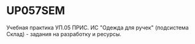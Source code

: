 # UP057SEM
Учебная практика УП.05 ПРИС. ИС "Одежда для ручек" (подсистема Склад) - задания на разработку и ресурсы.
